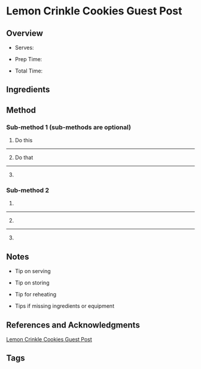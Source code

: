 # Lemon Crinkle Cookies Guest Post

## Overview

- Serves:

- Prep Time:

- Total Time:

## Ingredients



## Method

### Sub-method 1 (sub-methods are optional)

1. Do this
---
2. Do that
---
3.

### Sub-method 2

1.
---
2.
---
3.

## Notes

- Tip on serving

- Tip on storing

- Tip for reheating

- Tips if missing ingredients or equipment

## References and Acknowledgments

[Lemon Crinkle Cookies Guest Post](http://kitchenmeetsgirl.com/lemon-crinkle-cookies-guest-post/)

## Tags


